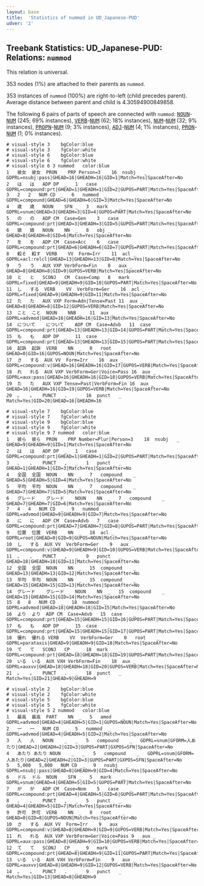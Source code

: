 ```yaml
---
layout: base
title:  'Statistics of nummod in UD_Japanese-PUD'
udver: '2'
---
```


## Treebank Statistics: UD_Japanese-PUD: Relations: `nummod`

This relation is universal.

353 nodes (1%) are attached to their parents as `nummod`.

353 instances of `nummod` (100%) are right-to-left (child precedes parent).
Average distance between parent and child is 4.30594900849858.

The following 6 pairs of parts of speech are connected with `nummod`: <tt><a href="ja_pud-pos-NOUN.html">NOUN</a></tt>-<tt><a href="ja_pud-pos-NUM.html">NUM</a></tt> (245; 69% instances), <tt><a href="ja_pud-pos-VERB.html">VERB</a></tt>-<tt><a href="ja_pud-pos-NUM.html">NUM</a></tt> (62; 18% instances), <tt><a href="ja_pud-pos-NUM.html">NUM</a></tt>-<tt><a href="ja_pud-pos-NUM.html">NUM</a></tt> (32; 9% instances), <tt><a href="ja_pud-pos-PROPN.html">PROPN</a></tt>-<tt><a href="ja_pud-pos-NUM.html">NUM</a></tt> (9; 3% instances), <tt><a href="ja_pud-pos-ADJ.html">ADJ</a></tt>-<tt><a href="ja_pud-pos-NUM.html">NUM</a></tt> (4; 1% instances), <tt><a href="ja_pud-pos-PRON.html">PRON</a></tt>-<tt><a href="ja_pud-pos-NUM.html">NUM</a></tt> (1; 0% instances).


~~~ conllu
# visual-style 3	bgColor:blue
# visual-style 3	fgColor:white
# visual-style 6	bgColor:blue
# visual-style 6	fgColor:white
# visual-style 6 3 nummod	color:blue
1	彼女	彼女	PRON	PRP	Person=3	16	nsubj	_	GDPRL=nsubj:pass|GHEAD=16|GHEADH=16|GID=1|Match=Yes|SpaceAfter=No
2	は	は	ADP	DP	_	1	case	_	GDPRL=compound:prt|GHEAD=1|GHEADH=1|GID=2|GUPOS=PART|Match=Yes|SpaceAfter=No
3	2	2	NUM	CD	_	6	nummod	_	GDPRL=compound|GHEAD=6|GHEADH=6|GID=3|Match=Yes|SpaceAfter=No
4	歳	歳	NOUN	SFN	_	3	mark	_	GDPRL=snum|GHEAD=3|GHEADH=3|GID=4|GUPOS=PART|Match=Yes|SpaceAfter=No
5	の	の	ADP	CM	Case=Gen	3	case	_	GDPRL=compound:prt|GHEAD=3|GHEADH=3|GID=5|GUPOS=PART|Match=Yes|SpaceAfter=No
6	娘	娘	NOUN	NN	_	8	obj	_	GHEAD=8|GHEADH=8|GID=6|Match=Yes|SpaceAfter=No
7	を	を	ADP	CM	Case=Acc	6	case	_	GDPRL=compound:prt|GHEAD=6|GHEADH=6|GID=7|GUPOS=PART|Match=Yes|SpaceAfter=No
8	殺そ	殺す	VERB	VV	Form=Irr	11	acl	_	GDPRL=acl:relcl|GHEAD=13|GHEADH=13|GID=8|Match=Yes|SpaceAfter=No
9	う	う	AUX	VXP	VerbForm=Fin	8	aux	_	GHEAD=8|GHEADH=8|GID=9|GUPOS=VERB|Match=Yes|SpaceAfter=No
10	と	と	SCONJ	CM	Case=Comp	8	mark	_	GDPRL=fixed|GHEAD=9|GHEADH=9|GID=10|GUPOS=PART|Match=Yes|SpaceAfter=No
11	し	する	VERB	VV	VerbForm=Ger	16	acl	_	GDPRL=fixed|GHEAD=9|GHEADH=9|GID=11|Match=Yes|SpaceAfter=No
12	た	た	AUX	VXP	Form=Adn|Tense=Past	11	aux	_	GHEAD=8|GHEADH=8|GID=12|GUPOS=VERB|Match=Yes|SpaceAfter=No
13	こと	こと	NOUN	NNB	_	11	aux	_	GDPRL=advmod|GHEAD=16|GHEADH=16|GID=13|Match=Yes|SpaceAfter=No
14	について	について	ADP	CM	Case=Advb	11	case	_	GDPRL=compound:prt|GHEAD=13|GHEADH=13|GID=14|GUPOS=PART|Match=Yes|SpaceAfter=No
15	も	も	ADP	DP	_	11	case	_	GDPRL=compound:prt|GHEAD=13|GHEADH=13|GID=15|GUPOS=PART|Match=Yes|SpaceAfter=No
16	起訴	起訴	VERB	NN	_	0	root	_	GHEAD=0|GID=16|GUPOS=NOUN|Match=Yes|SpaceAfter=No
17	さ	する	AUX	VV	Form=Irr	16	aux	_	GDPRL=compound:v|GHEAD=16|GHEADH=16|GID=17|GUPOS=VERB|Match=Yes|SpaceAfter=No
18	れ	れる	AUX	VXP	VerbForm=Ger|Voice=Pass	16	aux	_	GDPRL=aux:pass|GHEAD=16|GHEADH=16|GID=18|GUPOS=VERB|Match=Yes|SpaceAfter=No
19	た	た	AUX	VXP	Tense=Past|VerbForm=Fin	16	aux	_	GHEAD=16|GHEADH=16|GID=19|GUPOS=VERB|Match=Yes|SpaceAfter=No
20	。	。	PUNCT	.	_	16	punct	_	Match=Yes|GID=20|GHEAD=16|GHEADH=16

~~~


~~~ conllu
# visual-style 7	bgColor:blue
# visual-style 7	fgColor:white
# visual-style 9	bgColor:blue
# visual-style 9	fgColor:white
# visual-style 9 7 nummod	color:blue
1	彼ら	彼ら	PRON	PRP	Number=Plur|Person=3	18	nsubj	_	GHEAD=9|GHEADH=9|GID=1|Match=Yes|SpaceAfter=No
2	は	は	ADP	DP	_	1	case	_	GDPRL=compound:prt|GHEAD=1|GHEADH=1|GID=2|GUPOS=PART|Match=Yes|SpaceAfter=No
3	、	、	PUNCT	,	_	1	punct	_	GHEAD=1|GHEADH=1|GID=3|Match=Yes|SpaceAfter=No
4	全国	全国	NOUN	NN	_	7	compound	_	GHEAD=5|GHEADH=5|GID=4|Match=Yes|SpaceAfter=No
5	平均	平均	NOUN	NN	_	7	compound	_	GHEAD=7|GHEADH=7|GID=5|Match=Yes|SpaceAfter=No
6	グレード	グレード	NOUN	NN	_	7	compound	_	GHEAD=7|GHEADH=7|GID=6|Match=Yes|SpaceAfter=No
7	4	4	NUM	CD	_	9	nummod	_	GDPRL=advmod|GHEAD=9|GHEADH=9|GID=7|Match=Yes|SpaceAfter=No
8	に	に	ADP	CM	Case=Advb	7	case	_	GDPRL=compound:prt|GHEAD=7|GHEADH=7|GID=8|GUPOS=PART|Match=Yes|SpaceAfter=No
9	位置	位置	VERB	NN	_	18	acl	_	GDPRL=root|GHEAD=0|GID=9|GUPOS=NOUN|Match=Yes|SpaceAfter=No
10	し	する	AUX	VV	VerbForm=Ger	9	aux	_	GDPRL=compound:v|GHEAD=9|GHEADH=9|GID=10|GUPOS=VERB|Match=Yes|SpaceAfter=No
11	、	、	PUNCT	,	_	9	punct	_	GHEAD=18|GHEADH=18|GID=11|Match=Yes|SpaceAfter=No
12	全国	全国	NOUN	NN	_	15	compound	_	GHEAD=13|GHEADH=13|GID=12|Match=Yes|SpaceAfter=No
13	平均	平均	NOUN	NN	_	15	compound	_	GHEAD=15|GHEADH=15|GID=13|Match=Yes|SpaceAfter=No
14	グレード	グレード	NOUN	NN	_	15	compound	_	GHEAD=15|GHEADH=15|GID=14|Match=Yes|SpaceAfter=No
15	8	8	NUM	CD	_	18	nummod	_	GDPRL=advmod|GHEAD=18|GHEADH=18|GID=15|Match=Yes|SpaceAfter=No
16	より	より	ADP	CM	Case=Advb	15	case	_	GDPRL=compound:prt|GHEAD=15|GHEADH=15|GID=16|GUPOS=PART|Match=Yes|SpaceAfter=No
17	も	も	ADP	DP	_	15	case	_	GDPRL=compound:prt|GHEAD=15|GHEADH=15|GID=17|GUPOS=PART|Match=Yes|SpaceAfter=No
18	優れ	優れる	VERB	VV	VerbForm=Ger	0	root	_	GDPRL=parataxis|GHEAD=9|GHEADH=9|GID=18|Match=Yes|SpaceAfter=No
19	て	て	SCONJ	CP	_	18	mark	_	GDPRL=compound:prt|GHEAD=18|GHEADH=18|GID=19|GUPOS=PART|Match=Yes|SpaceAfter=No
20	いる	いる	AUX	VXH	VerbForm=Fin	18	aux	_	GDPRL=auxvv|GHEAD=18|GHEADH=18|GID=20|GUPOS=VERB|Match=Yes|SpaceAfter=No
21	。	。	PUNCT	.	_	18	punct	_	Match=Yes|GID=21|GHEAD=9|GHEADH=9

~~~


~~~ conllu
# visual-style 2	bgColor:blue
# visual-style 2	fgColor:white
# visual-style 5	bgColor:blue
# visual-style 5	fgColor:white
# visual-style 5 2 nummod	color:blue
1	最高	最高	PART	NN	_	5	amod	_	GDPRL=advmod|GHEAD=4|GHEADH=5|GID=1|GUPOS=NOUN|Match=Yes|SpaceAfter=No
2	一	一	NUM	CD	_	5	nummod	_	GDPRL=advmod|GHEAD=4|GHEADH=5|GID=2|Match=Yes|SpaceAfter=No
3	人	人	NOUN	_	_	5	compound	_	GDPRL=snum|GFORM=人あたり|GHEAD=2|GHEADH=2|GID=3|GUPOS=PART|GXPOS=SFN|SpaceAfter=No
4	あたり	あたり	NOUN	_	_	5	compound	_	GDPRL=snum|GFORM=人あたり|GHEAD=2|GHEADH=2|GID=3|GUPOS=PART|GXPOS=SFN|SpaceAfter=No
5	5,000	5,000	NUM	CD	_	9	nsubj	_	GDPRL=nsubj:pass|GHEAD=8|GHEADH=9|GID=4|Match=Yes|SpaceAfter=No
6	ドル	ドル	NOUN	SFN	_	5	mark	_	GDPRL=snum|GHEAD=4|GHEADH=5|GID=5|GUPOS=PART|Match=Yes|SpaceAfter=No
7	が	が	ADP	CM	Case=Nom	5	case	_	GDPRL=compound:prt|GHEAD=4|GHEADH=5|GID=6|GUPOS=PART|Match=Yes|SpaceAfter=No
8	、	、	PUNCT	,	_	5	punct	_	GHEAD=4|GHEADH=5|GID=7|Match=Yes|SpaceAfter=No
9	許可	許可	VERB	NN	_	0	root	_	GHEAD=0|GID=8|GUPOS=NOUN|Match=Yes|SpaceAfter=No
10	さ	する	AUX	VV	Form=Irr	9	aux	_	GDPRL=compound:v|GHEAD=8|GHEADH=9|GID=9|GUPOS=VERB|Match=Yes|SpaceAfter=No
11	れ	れる	AUX	VXP	VerbForm=Ger|Voice=Pass	9	aux	_	GDPRL=aux:pass|GHEAD=8|GHEADH=9|GID=10|GUPOS=VERB|Match=Yes|SpaceAfter=No
12	て	て	SCONJ	CP	_	9	mark	_	GDPRL=compound:prt|GHEAD=8|GHEADH=9|GID=11|GUPOS=PART|Match=Yes|SpaceAfter=No
13	いる	いる	AUX	VXH	VerbForm=Fin	9	aux	_	GDPRL=auxvv|GHEAD=8|GHEADH=9|GID=12|GUPOS=VERB|Match=Yes|SpaceAfter=No
14	。	。	PUNCT	.	_	9	punct	_	Match=Yes|GID=13|GHEAD=8|GHEADH=9

~~~


